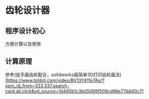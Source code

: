 # 齿轮设计器
## 程序设计初心
方便计算以及使用
## 计算原理
参考(徒手画齿轮配合，solidworks超简单3D打印齿轮画法)[https://www.bilibili.com/video/BV13Y411o7As/?spm_id_from=333.337.search-card.all.click&vd_source=1d445b1c3b05069f509cd96e77d440c7]